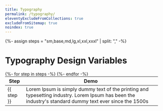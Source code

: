 ```yaml
---
title: Typography
permalink: /typography/
eleventyExcludeFromCollections: true
excludeFromSitemap: true
noindex: true
---
```


{%- assign steps = "sm,base,md,lg,xl,xxl,xxxl" | split: "," -%}

# Typography Design Variables

<table style="margin-top: var(--line-height);">
  <thead>
    <tr>
      <th scope="col">Step</th>
      <th scope="col">Demo</th>
    </tr>
  </thead>
  <tbody>
    {%- for step in steps -%}
      <tr>
        <td>{{ step }}</td>
        <td style="font-size: var(--fs-{{ step }}); line-height: var(--lh-{{ step }}); letter-spacing: var(--ls-{{ step }});">Lorem Ipsum is simply dummy text of the printing and typesetting industry. Lorem Ipsum has been the industry's standard dummy text ever since the 1500s</td>
      </tr>
    {%- endfor -%}
  </tbody>
</table>

